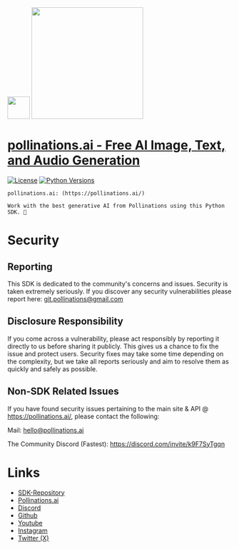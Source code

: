 <div id="header">
  <img src="https://i.ibb.co/WpWqrTN3/pollinations-logo-icon-black-png.png" width="50"/>   <img src="https://i.ibb.co/r6JZ336/sketch1700556567238.png" width="250">
</div>

# [pollinations.ai -  Free AI Image, Text, and Audio Generation](https://pypi.org/project/pollinations)
[![License](https://img.shields.io/badge/license-MIT-blue.svg)](https://github.com/pollinations-ai/pollinations.ai/blob/main/LICENSE)
[![Python Versions](https://img.shields.io/badge/python-3%20%7C%203.10--3.13-blue)](https://www.python.org/downloads/)

```
pollinations.ai: (https://pollinations.ai/)

Work with the best generative AI from Pollinations using this Python SDK. 🐝
```

# Security

## Reporting
This SDK is dedicated to the community's concerns and issues. Security is taken extremely seriously. If you discover any security vulnerabilities please report here:
git.pollinations@gmail.com

## Disclosure Responsibility
If you come across a vulnerability, please act responsibly by reporting it directly to us before sharing it publicly. This gives us a chance to fix the issue and protect users. Security fixes may take some time depending on the complexity, but we take all reports seriously and aim to resolve them as quickly and safely as possible.

## Non-SDK Related Issues
If you have found security issues pertaining to the main site & API @ https://pollinations.ai/, please contact the following:

Mail: hello@pollinations.ai

The Community Discord (Fastest): https://discord.com/invite/k9F7SyTgqn

# Links
- [SDK-Repository](https://github.com/pollinations-ai/pollinations.ai)
- [Pollinations.ai](https://pollinations.ai/)
- [Discord](https://discord.gg/8HqSRhJVxn)
- [Github](https://github.com/pollinations)
- [Youtube](https://www.youtube.com/channel/UCk4yKnLnYfyUmCCbDzOZOug)
- [Instagram](https://instagram.com/pollinations_ai)
- [Twitter (X)](https://twitter.com/pollinations_ai)
